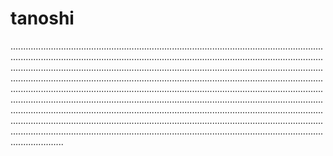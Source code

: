 # tanoshi

.................................................................................................................................................................................................................................................................................................................................................................................................................................................................................................................................................................................................................................................................................................................................................................................................................................................................................................................................................................................................................................................................................................................................................................................